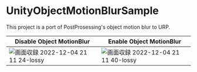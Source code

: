 # UnityObjectMotionBlurSample

This project is a port of PostProsessing's object motion blur to URP.

|  Disable Object MotionBlur |  Enable Object MotionBlur  |
| ---- | ---- |
|![画面収録 2022-12-04 21 11 24-lossy](https://user-images.githubusercontent.com/15700036/206709414-38a2458c-a744-42c0-bd4c-c18199b39670.gif)|![画面収録 2022-12-04 21 11 40-lossy](https://user-images.githubusercontent.com/15700036/206709423-0ccd02fc-5c47-4e8d-8c57-f8f2538c6c54.gif)|
